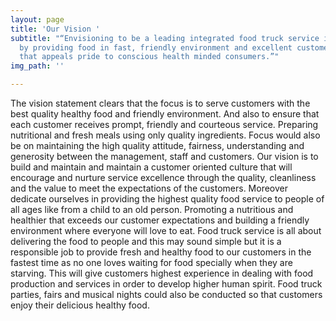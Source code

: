 ```yaml
---
layout: page
title: 'Our Vision '
subtitle: "“Envisioning to be a leading integrated food truck service in the city
  by providing food in fast, friendly environment and excellent customer-focused service
  that appeals pride to conscious health minded consumers.”"
img_path: ''

---
```

The vision statement clears that the focus is to serve customers with the best quality healthy food and friendly environment. And also to ensure that each customer receives prompt, friendly and courteous service. Preparing nutritional and fresh meals using only quality ingredients. Focus would also be on maintaining the high quality attitude, fairness, understanding and generosity between the management, staff and customers. Our vision is to build and maintain and maintain a customer oriented culture that will encourage and nurture service excellence through the quality, cleanliness and the value to meet the expectations of the customers. Moreover dedicate ourselves in providing the highest quality food service to people of all ages like from a child to an old person. Promoting a nutritious and healthier that exceeds our customer expectations and building a friendly environment where everyone will love to eat. Food truck service is all about delivering the food to people and this may sound simple but it is a responsible job to provide fresh and healthy food to our customers in the fastest time as no one loves waiting for food specially when they are starving. This will give customers highest experience in dealing with food production and services in order to develop higher human spirit. Food truck parties, fairs and musical nights could also be conducted so that customers enjoy their delicious healthy food.
